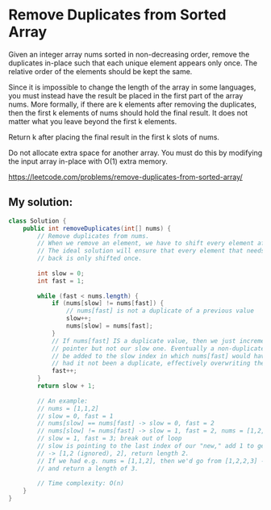# Remove Duplicates from Sorted Array

Given an integer array nums sorted in non-decreasing order, remove the duplicates in-place such that each unique element appears only once. The relative order of the elements should be kept the same.

Since it is impossible to change the length of the array in some languages, you must instead have the result be placed in the first part of the array nums. More formally, if there are k elements after removing the duplicates, then the first k elements of nums should hold the final result. It does not matter what you leave beyond the first k elements.

Return k after placing the final result in the first k slots of nums.

Do not allocate extra space for another array. You must do this by modifying the input array in-place with O(1) extra memory.

https://leetcode.com/problems/remove-duplicates-from-sorted-array/

## My solution:

```Java
class Solution {
    public int removeDuplicates(int[] nums) {
        // Remove duplicates from nums.
        // When we remove an element, we have to shift every element after it back.
        // The ideal solution will ensure that every element that needs to be shifted
        // back is only shifted once.
        
        int slow = 0;
        int fast = 1;
        
        while (fast < nums.length) {
            if (nums[slow] != nums[fast]) {
                // nums[fast] is not a duplicate of a previous value
                slow++;
                nums[slow] = nums[fast];
            }
            // If nums[fast] IS a duplicate value, then we just increment our fast
            // pointer but not our slow one. Eventually a non-duplicate value will
            // be added to the slow index in which nums[fast] would have been added
            // had it not been a duplicate, effectively overwriting the duplicate.
            fast++;
        }
        return slow + 1;
        
        // An example:
        // nums = [1,1,2]
        // slow = 0, fast = 1
        // nums[slow] == nums[fast] -> slow = 0, fast = 2
        // nums[slow] != nums[fast] -> slow = 1, fast = 2, nums = [1,2,2]
        // slow = 1, fast = 3; break out of loop
        // slow is pointing to the last index of our "new," add 1 to get the length
        // -> [1,2 (ignored), 2], return length 2.
        // If we had e.g. nums = [1,1,2], then we'd go from [1,2,2,3] -> [1,2,3,3]
        // and return a length of 3.
        
        // Time complexity: O(n)
    }
}
```
